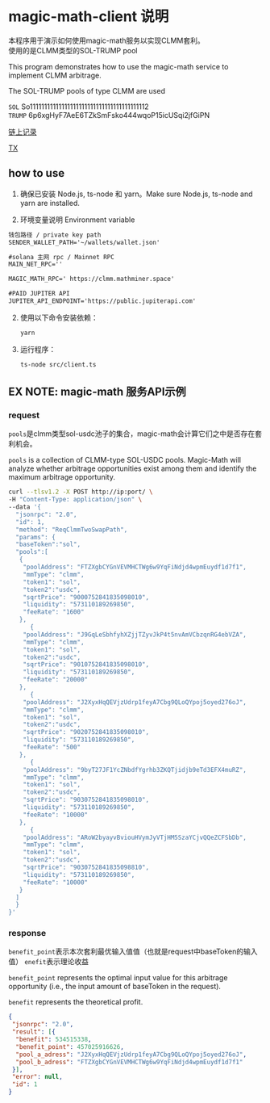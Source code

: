 # magic-math-client 说明

本程序用于演示如何使用magic-math服务以实现CLMM套利。  
使用的是CLMM类型的SOL-TRUMP pool  

This program demonstrates how to use the magic-math service to implement CLMM arbitrage.

The SOL-TRUMP pools of type CLMM are used

`SOL` So11111111111111111111111111111111111111112  
`TRUMP` 6p6xgHyF7AeE6TZkSmFsko444wqoP15icUSqi2jfGiPN  

[链上记录](https://solscan.io/tx/4RgBhDyedBqkTScWDrdrKB41T7Y1naowErP9v99MS34keqdUnMt6q368gjY4WNmva5hJYMPVjkva3cK5TVjdMuPb)

[TX](https://solscan.io/tx/4RgBhDyedBqkTScWDrdrKB41T7Y1naowErP9v99MS34keqdUnMt6q368gjY4WNmva5hJYMPVjkva3cK5TVjdMuPb)

## how to use
1. 确保已安装 Node.js, ts-node 和 yarn。Make sure Node.js, ts-node and yarn are installed.

2. 环境变量说明 Environment variable

```txt
钱包路径 / private key path
SENDER_WALLET_PATH='~/wallets/wallet.json'

#solana 主网 rpc / Mainnet RPC
MAIN_NET_RPC=''

MAGIC_MATH_RPC=' https://clmm.mathminer.space'

#PAID JUPITER API 
JUPITER_API_ENDPOINT='https://public.jupiterapi.com'
```

2. 使用以下命令安装依赖：

   ```bash
   yarn
   ```

3. 运行程序：

   ```bash
   ts-node src/client.ts
   ```

## EX NOTE: magic-math 服务API示例

### request

`pools`是clmm类型sol-usdc池子的集合，magic-math会计算它们之中是否存在套利机会。

`pools` is a collection of CLMM-type SOL-USDC pools. Magic-Math will analyze whether arbitrage opportunities exist among them and identify the maximum arbitrage opportunity.
```sh
curl --tlsv1.2 -X POST http://ip:port/ \
-H "Content-Type: application/json" \
--data '{
  "jsonrpc": "2.0",
  "id": 1,
  "method": "ReqClmmTwoSwapPath",
  "params": {
  "baseToken":"sol",
  "pools":[
   {
    "poolAddress": "FTZXgbCYGnVEVMHCTWg6w9YqFiNdjd4wpmEuydf1d7f1",
    "mmType": "clmm",
    "token1": "sol",
    "token2":"usdc",
    "sqrtPrice": "9000752841835098010",
    "liquidity": "573110189269850",
    "feeRate": "1600"
   },
      {
    "poolAddress": "J9GqLeSbhfyhXZjjTZyvJkP4t5nvAmVCbzqnRG4ebVZA",
    "mmType": "clmm",
    "token1": "sol",
    "token2":"usdc",
    "sqrtPrice": "9010752841835098010",
    "liquidity": "573110189269850",
    "feeRate": "20000"
   },
      {
    "poolAddress": "J2XyxHqQEVjzUdrp1feyA7Cbg9QLoQYpoj5oyed276oJ",
    "mmType": "clmm",
    "token1": "sol",
    "token2":"usdc",
    "sqrtPrice": "9020752841835098010",
    "liquidity": "573110189269850",
    "feeRate": "500"
   },
      {
    "poolAddress": "9byT27JF1YcZNbdfYgrhb3ZKQTjidjb9eTd3EFX4muRZ",
    "mmType": "clmm",
    "token1": "sol",
    "token2":"usdc",
    "sqrtPrice": "9030752841835098010",
    "liquidity": "573110189269850",
    "feeRate": "10000"
   },
      {
    "poolAddress": "ARoW2byayvBviouHVymJyVTjHM5SzaYCjvQQeZCFSbDb",
    "mmType": "clmm",
    "token1": "sol",
    "token2":"usdc",
    "sqrtPrice": "9030752841835098810",
    "liquidity": "573110189269850",
    "feeRate": "10000"
   }
  ]
  }
}'
```

### response

`benefit_point`表示本次套利最优输入值值（也就是request中baseToken的输入值）
`enefit`表示理论收益

`benefit_point` represents the optimal input value for this arbitrage opportunity (i.e., the input amount of baseToken in the request).

`benefit` represents the theoretical profit.

```json
{
 "jsonrpc": "2.0",
 "result": [{
  "benefit": 534515338,
  "benefit_point": 457025916626,
  "pool_a_adress": "J2XyxHqQEVjzUdrp1feyA7Cbg9QLoQYpoj5oyed276oJ",
  "pool_b_adress": "FTZXgbCYGnVEVMHCTWg6w9YqFiNdjd4wpmEuydf1d7f1"
 }],
 "error": null,
 "id": 1
}
```
